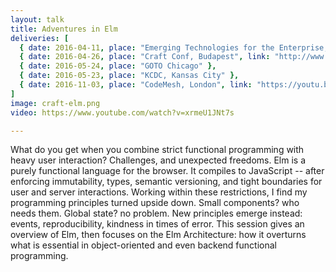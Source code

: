 ```yaml
---
layout: talk
title: Adventures in Elm
deliveries: [
  { date: 2016-04-11, place: "Emerging Technologies for the Enterprise, Philadelphia"},
  { date: 2016-04-26, place: "Craft Conf, Budapest", link: "http://www.ustream.tv/recorded/86157626" },
  { date: 2016-05-24, place: "GOTO Chicago" },
  { date: 2016-05-23, place: "KCDC, Kansas City" },
  { date: 2016-11-03, place: "CodeMesh, London", link: "https://youtu.be/yFN8Y0Aoflw" }
]
image: craft-elm.png
video: https://www.youtube.com/watch?v=xrmeU1JNt7s

---
```


What do you get when you combine strict functional programming with heavy user interaction? Challenges, and unexpected freedoms. Elm is a purely functional language for the browser. It compiles to JavaScript -- after enforcing immutability, types, semantic versioning, and tight boundaries for user and server interactions. Working within these restrictions, I find my programming principles turned upside down. Small components? who needs them. Global state? no problem. New principles emerge instead: events, reproducibility, kindness in times of error. This session gives an overview of Elm, then focuses on the Elm Architecture: how it overturns what is essential in object-oriented and even backend functional programming.

